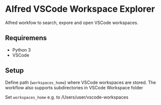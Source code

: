# Alfred VSCode Workspace Explorer

Alfred workfow to search, expore and open VSCode workspaces. 

## Requiremens

* Python 3
* VSCode

## Setup

Define path (`workspaces_home`) where VSCode workspaces are stored. The workflow also supports subdirectories in VSCode Workspace folder

Set `workspaces_home` e.g. to /Users/user/vscode-workspaces

